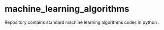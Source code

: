 # machine_learning_algorithms
Repository contains standard machine learning algorithms codes in python .
